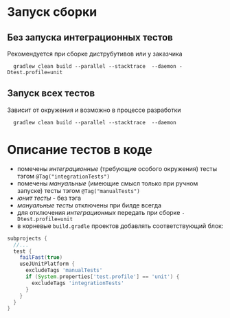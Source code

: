 
# Запуск сборки

## Без запуска интеграционных тестов

Рекомендуется при сборке диструбутивов или у заказчика

```
  gradlew clean build --parallel --stacktrace  --daemon -Dtest.profile=unit
```

## Запуск всех тестов

Зависит от окружения и возможно в процессе разработки

```
  gradlew clean build --parallel --stacktrace  --daemon
```

# Описание тестов в коде

* помечены _интеграционные_ (требующие особого окружения) тесты тэгом `@Tag("integrationTests")`
* помечены _мануальные_ (имеющие смысл только при ручном запуске) тесты тэгом `@Tag("manualTests")`
* _юнит тесты_ - без тэга
* _мануальные тесты_ отключены при билде всегда
* для отключения _интеграционных_ передать при сборке `-Dtest.profile=unit`
* в корневые `build.gradle` проектов добавлять соответствующий блок:

```groovy
subprojects {
  //...
  test {
    failFast(true)
    useJUnitPlatform {
      excludeTags 'manualTests'
      if (System.properties['test.profile'] == 'unit') {
        excludeTags 'integrationTests'
      }
    }
  }
}
```